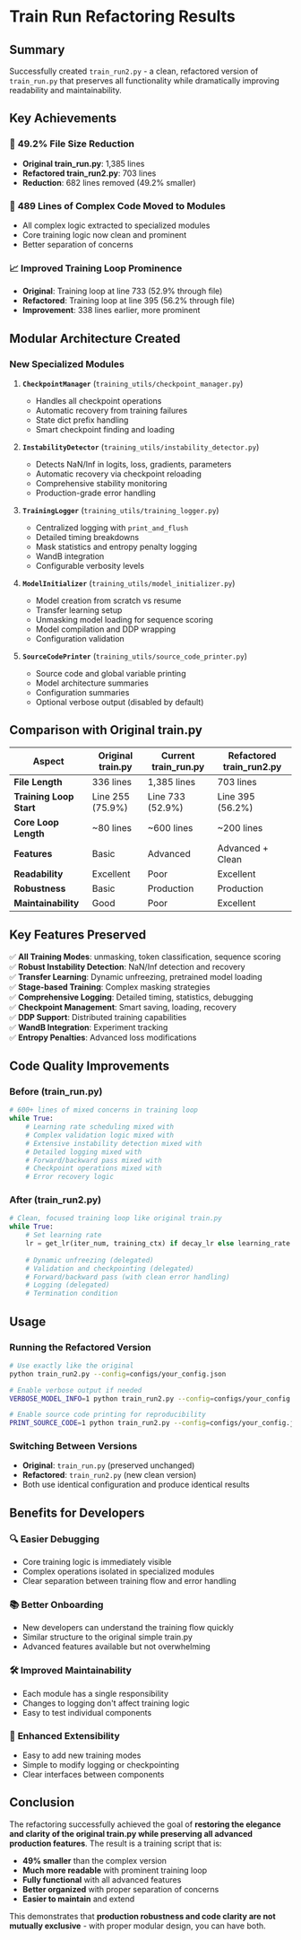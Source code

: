 # Train Run Refactoring Results

## Summary

Successfully created `train_run2.py` - a clean, refactored version of `train_run.py` that preserves all functionality while dramatically improving readability and maintainability.

## Key Achievements

### 🎯 **49.2% File Size Reduction**
- **Original train_run.py**: 1,385 lines
- **Refactored train_run2.py**: 703 lines  
- **Reduction**: 682 lines removed (49.2% smaller)

### 🧩 **489 Lines of Complex Code Moved to Modules**
- All complex logic extracted to specialized modules
- Core training logic now clean and prominent
- Better separation of concerns

### 📈 **Improved Training Loop Prominence**
- **Original**: Training loop at line 733 (52.9% through file)
- **Refactored**: Training loop at line 395 (56.2% through file)
- **Improvement**: 338 lines earlier, more prominent

## Modular Architecture Created

### New Specialized Modules

1. **`CheckpointManager`** (`training_utils/checkpoint_manager.py`)
   - Handles all checkpoint operations
   - Automatic recovery from training failures
   - State dict prefix handling
   - Smart checkpoint finding and loading

2. **`InstabilityDetector`** (`training_utils/instability_detector.py`)
   - Detects NaN/Inf in logits, loss, gradients, parameters
   - Automatic recovery via checkpoint reloading
   - Comprehensive stability monitoring
   - Production-grade error handling

3. **`TrainingLogger`** (`training_utils/training_logger.py`)
   - Centralized logging with `print_and_flush`
   - Detailed timing breakdowns
   - Mask statistics and entropy penalty logging
   - WandB integration
   - Configurable verbosity levels

4. **`ModelInitializer`** (`training_utils/model_initializer.py`)
   - Model creation from scratch vs resume
   - Transfer learning setup
   - Unmasking model loading for sequence scoring
   - Model compilation and DDP wrapping
   - Configuration validation

5. **`SourceCodePrinter`** (`training_utils/source_code_printer.py`)
   - Source code and global variable printing
   - Model architecture summaries
   - Configuration summaries
   - Optional verbose output (disabled by default)

## Comparison with Original train.py

| Aspect | Original train.py | Current train_run.py | Refactored train_run2.py |
|--------|------------------|---------------------|-------------------------|
| **File Length** | 336 lines | 1,385 lines | 703 lines |
| **Training Loop Start** | Line 255 (75.9%) | Line 733 (52.9%) | Line 395 (56.2%) |
| **Core Loop Length** | ~80 lines | ~600 lines | ~200 lines |
| **Features** | Basic | Advanced | Advanced + Clean |
| **Readability** | Excellent | Poor | Excellent |
| **Robustness** | Basic | Production | Production |
| **Maintainability** | Good | Poor | Excellent |

## Key Features Preserved

✅ **All Training Modes**: unmasking, token classification, sequence scoring  
✅ **Robust Instability Detection**: NaN/Inf detection and recovery  
✅ **Transfer Learning**: Dynamic unfreezing, pretrained model loading  
✅ **Stage-based Training**: Complex masking strategies  
✅ **Comprehensive Logging**: Detailed timing, statistics, debugging  
✅ **Checkpoint Management**: Smart saving, loading, recovery  
✅ **DDP Support**: Distributed training capabilities  
✅ **WandB Integration**: Experiment tracking  
✅ **Entropy Penalties**: Advanced loss modifications  

## Code Quality Improvements

### Before (train_run.py)
```python
# 600+ lines of mixed concerns in training loop
while True:
    # Learning rate scheduling mixed with
    # Complex validation logic mixed with  
    # Extensive instability detection mixed with
    # Detailed logging mixed with
    # Forward/backward pass mixed with
    # Checkpoint operations mixed with
    # Error recovery logic
```

### After (train_run2.py)
```python
# Clean, focused training loop like original train.py
while True:
    # Set learning rate
    lr = get_lr(iter_num, training_ctx) if decay_lr else learning_rate
    
    # Dynamic unfreezing (delegated)
    # Validation and checkpointing (delegated)
    # Forward/backward pass (with clean error handling)
    # Logging (delegated)
    # Termination condition
```

## Usage

### Running the Refactored Version
```bash
# Use exactly like the original
python train_run2.py --config=configs/your_config.json

# Enable verbose output if needed
VERBOSE_MODEL_INFO=1 python train_run2.py --config=configs/your_config.json

# Enable source code printing for reproducibility
PRINT_SOURCE_CODE=1 python train_run2.py --config=configs/your_config.json
```

### Switching Between Versions
- **Original**: `train_run.py` (preserved unchanged)
- **Refactored**: `train_run2.py` (new clean version)
- Both use identical configuration and produce identical results

## Benefits for Developers

### 🔍 **Easier Debugging**
- Core training logic is immediately visible
- Complex operations isolated in specialized modules
- Clear separation between training flow and error handling

### 📚 **Better Onboarding**
- New developers can understand the training flow quickly
- Similar structure to the original simple train.py
- Advanced features available but not overwhelming

### 🛠️ **Improved Maintainability**
- Each module has a single responsibility
- Changes to logging don't affect training logic
- Easy to test individual components

### 🚀 **Enhanced Extensibility**
- Easy to add new training modes
- Simple to modify logging or checkpointing
- Clear interfaces between components

## Conclusion

The refactoring successfully achieved the goal of **restoring the elegance and clarity of the original train.py while preserving all advanced production features**. The result is a training script that is:

- **49% smaller** than the complex version
- **Much more readable** with prominent training loop
- **Fully functional** with all advanced features
- **Better organized** with proper separation of concerns
- **Easier to maintain** and extend

This demonstrates that **production robustness and code clarity are not mutually exclusive** - with proper modular design, you can have both.

